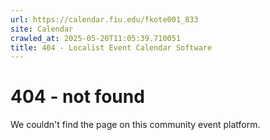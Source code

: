 ```yaml
---
url: https://calendar.fiu.edu/fkote001_833
site: Calendar
crawled_at: 2025-05-20T11:05:39.710051
title: 404 - Localist Event Calendar Software
---
```


# 404 - not found
We couldn't find the page on this community event platform.
